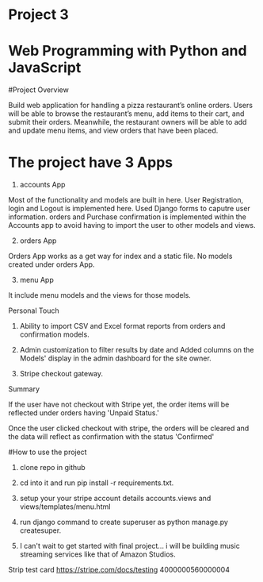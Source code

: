 # Project 3

# Web Programming with Python and JavaScript


#Project Overview



Build  web application for handling a pizza restaurant’s online orders. Users will be able to browse the restaurant’s menu, add items to their cart, and submit their orders. Meanwhile, the restaurant owners will be able to add and update menu items, and view orders that have been placed.


# The project have 3 Apps


1. accounts App


Most of the functionality and models are built in here.
User Registration, login and Logout is implemented here.
Used Django forms to caputre user information.
orders and Purchase confirmation is implemented within the Accounts app to avoid having to import the user to other models and views.

2. orders App


Orders App works as a get way for index and a static file. No models created under orders App.


3. menu App


It include menu models and the views for those models.

Personal Touch 


1. Ability to import CSV and Excel format reports from orders and confirmation models.

2. Admin customization to filter results by date and Added columns on the Models' display in the admin dashboard for the site owner.


2. Stripe checkout gateway.

Summary


If the user have not checkout with Stripe yet, the order items will be reflected under orders having 'Unpaid Status.'

Once the user clicked checkout with stripe, the orders will be cleared and the data will reflect as confirmation with the status 'Confirmed'

#How to use the project

1. clone repo in github

2. cd into it and run pip install -r requirements.txt.

3. setup your your stripe account details  accounts.views and views/templates/menu.html

4. run django command to create superuser as python manage.py createsuper.

5. I can't wait to get started with final project... i will be building music streaming services like that of Amazon Studios.


Strip test card
https://stripe.com/docs/testing
4000000560000004
